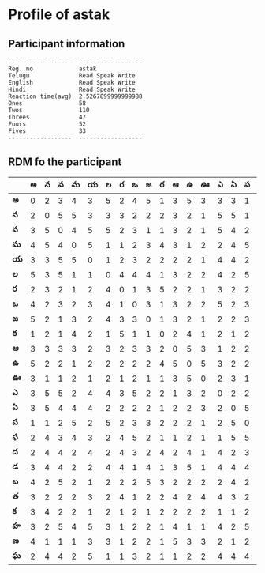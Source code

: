 



# Profile of astak

## Participant information



```
------------------  ------------------
Reg. no             astak
Telugu              Read Speak Write
English             Read Speak Write
Hindi               Read Speak Write
Reaction time(avg)  2.5267899999999988
Ones                58
Twos                110
Threes              47
Fours               52
Fives               33
------------------  ------------------
```  

## RDM fo the participant
  
  
|       |   అ |   న |   వ |   మ |   య |   ల |   ర |   ఒ |   జ |   ఠ |   ఆ |   ఉ |   ఊ |   ఎ |   ఏ |   ప |   ఫ |   ద |   డ |   బ |   త |   క |   హ |   ణ |   ఘ |
|-------|-----|-----|-----|-----|-----|-----|-----|-----|-----|-----|-----|-----|-----|-----|-----|-----|-----|-----|-----|-----|-----|-----|-----|-----|-----|
| **అ** |   0 |   2 |   3 |   4 |   3 |   5 |   2 |   4 |   5 |   1 |   3 |   5 |   3 |   3 |   3 |   1 |   2 |   2 |   3 |   4 |   3 |   3 |   3 |   4 |   2 |
| **న** |   2 |   0 |   5 |   5 |   3 |   3 |   3 |   2 |   2 |   2 |   3 |   2 |   1 |   5 |   5 |   1 |   4 |   4 |   4 |   2 |   2 |   4 |   2 |   1 |   4 |
| **వ** |   3 |   5 |   0 |   4 |   5 |   5 |   2 |   3 |   1 |   1 |   3 |   2 |   1 |   5 |   4 |   2 |   3 |   4 |   4 |   5 |   2 |   2 |   5 |   1 |   4 |
| **మ** |   4 |   5 |   4 |   0 |   5 |   1 |   1 |   2 |   3 |   4 |   3 |   1 |   2 |   2 |   4 |   5 |   4 |   2 |   2 |   2 |   2 |   2 |   4 |   1 |   2 |
| **య** |   3 |   3 |   5 |   5 |   0 |   1 |   2 |   3 |   2 |   2 |   2 |   2 |   1 |   4 |   4 |   2 |   3 |   4 |   2 |   1 |   3 |   1 |   5 |   3 |   5 |
| **ల** |   5 |   3 |   5 |   1 |   1 |   0 |   4 |   4 |   4 |   1 |   3 |   2 |   2 |   4 |   2 |   5 |   2 |   2 |   4 |   2 |   2 |   2 |   3 |   3 |   1 |
| **ర** |   2 |   3 |   2 |   1 |   2 |   4 |   0 |   1 |   3 |   5 |   2 |   2 |   1 |   3 |   2 |   2 |   4 |   4 |   4 |   2 |   4 |   1 |   1 |   1 |   1 |
| **ఒ** |   4 |   2 |   3 |   2 |   3 |   4 |   1 |   0 |   3 |   1 |   3 |   2 |   2 |   5 |   2 |   3 |   5 |   3 |   1 |   2 |   1 |   2 |   2 |   2 |   3 |
| **జ** |   5 |   2 |   1 |   3 |   2 |   4 |   3 |   3 |   0 |   1 |   3 |   2 |   1 |   2 |   2 |   3 |   2 |   2 |   4 |   5 |   2 |   1 |   2 |   2 |   2 |
| **ఠ** |   1 |   2 |   1 |   4 |   2 |   1 |   5 |   1 |   1 |   0 |   2 |   4 |   1 |   2 |   1 |   2 |   1 |   4 |   1 |   3 |   2 |   2 |   1 |   1 |   1 |
| **ఆ** |   3 |   3 |   3 |   3 |   2 |   3 |   2 |   3 |   3 |   2 |   0 |   5 |   3 |   1 |   2 |   2 |   1 |   2 |   3 |   2 |   4 |   2 |   4 |   5 |   1 |
| **ఉ** |   5 |   2 |   2 |   1 |   2 |   2 |   2 |   2 |   2 |   4 |   5 |   0 |   5 |   3 |   2 |   2 |   2 |   4 |   5 |   2 |   2 |   2 |   1 |   3 |   2 |
| **ఊ** |   3 |   1 |   1 |   2 |   1 |   2 |   1 |   2 |   1 |   1 |   3 |   5 |   0 |   2 |   3 |   1 |   1 |   1 |   1 |   2 |   4 |   2 |   1 |   3 |   2 |
| **ఎ** |   3 |   5 |   5 |   2 |   4 |   4 |   3 |   5 |   2 |   2 |   1 |   3 |   2 |   0 |   2 |   2 |   1 |   4 |   4 |   2 |   4 |   1 |   4 |   2 |   4 |
| **ఏ** |   3 |   5 |   4 |   4 |   4 |   2 |   2 |   2 |   2 |   1 |   2 |   2 |   3 |   2 |   0 |   5 |   5 |   2 |   4 |   4 |   3 |   1 |   2 |   1 |   4 |
| **ప** |   1 |   1 |   2 |   5 |   2 |   5 |   2 |   3 |   3 |   2 |   2 |   2 |   1 |   2 |   5 |   0 |   5 |   3 |   4 |   2 |   2 |   2 |   5 |   2 |   4 |
| **ఫ** |   2 |   4 |   3 |   4 |   3 |   2 |   4 |   5 |   2 |   1 |   1 |   2 |   1 |   1 |   5 |   5 |   0 |   3 |   4 |   4 |   2 |   2 |   5 |   2 |   5 |
| **ద** |   2 |   4 |   4 |   2 |   4 |   2 |   4 |   3 |   2 |   4 |   2 |   4 |   1 |   4 |   2 |   3 |   3 |   0 |   4 |   1 |   1 |   2 |   2 |   2 |   3 |
| **డ** |   3 |   4 |   4 |   2 |   2 |   4 |   4 |   1 |   4 |   1 |   3 |   5 |   1 |   4 |   4 |   4 |   4 |   4 |   0 |   2 |   4 |   2 |   1 |   2 |   2 |
| **బ** |   4 |   2 |   5 |   2 |   1 |   2 |   2 |   2 |   5 |   3 |   2 |   2 |   2 |   2 |   4 |   2 |   4 |   1 |   2 |   0 |   2 |   2 |   3 |   2 |   4 |
| **త** |   3 |   2 |   2 |   2 |   3 |   2 |   4 |   1 |   2 |   2 |   4 |   2 |   4 |   4 |   3 |   2 |   2 |   1 |   4 |   2 |   0 |   1 |   2 |   5 |   2 |
| **క** |   3 |   4 |   2 |   2 |   1 |   2 |   1 |   2 |   1 |   2 |   2 |   2 |   2 |   1 |   1 |   2 |   2 |   2 |   2 |   2 |   1 |   0 |   2 |   1 |   1 |
| **హ** |   3 |   2 |   5 |   4 |   5 |   3 |   1 |   2 |   2 |   1 |   4 |   1 |   1 |   4 |   2 |   5 |   5 |   2 |   1 |   3 |   2 |   2 |   0 |   2 |   5 |
| **ణ** |   4 |   1 |   1 |   1 |   3 |   3 |   1 |   2 |   2 |   1 |   5 |   3 |   3 |   2 |   1 |   2 |   2 |   2 |   2 |   2 |   5 |   1 |   2 |   0 |   1 |
| **ఘ** |   2 |   4 |   4 |   2 |   5 |   1 |   1 |   3 |   2 |   1 |   1 |   2 |   2 |   4 |   4 |   4 |   5 |   3 |   2 |   4 |   2 |   1 |   5 |   1 |   0 |